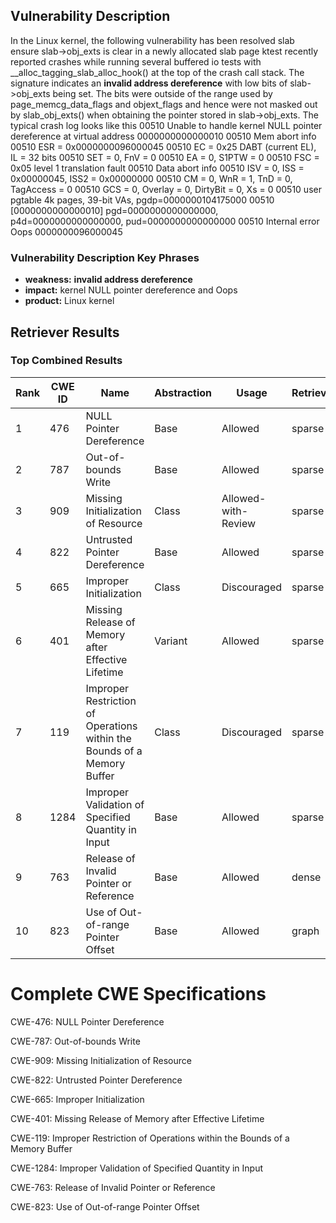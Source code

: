 ## Vulnerability Description
In the Linux kernel, the following vulnerability has been resolved slab ensure slab->obj_exts is clear in a newly allocated slab page ktest recently reported crashes while running several buffered io tests with __alloc_tagging_slab_alloc_hook() at the top of the crash call stack. The signature indicates an **invalid address dereference** with low bits of slab->obj_exts being set. The bits were outside of the range used by page_memcg_data_flags and objext_flags and hence were not masked out by slab_obj_exts() when obtaining the pointer stored in slab->obj_exts. The typical crash log looks like this 00510 Unable to handle kernel NULL pointer dereference at virtual address 0000000000000010 00510 Mem abort info 00510 ESR = 0x0000000096000045 00510 EC = 0x25 DABT (current EL), IL = 32 bits 00510 SET = 0, FnV = 0 00510 EA = 0, S1PTW = 0 00510 FSC = 0x05 level 1 translation fault 00510 Data abort info 00510 ISV = 0, ISS = 0x00000045, ISS2 = 0x00000000 00510 CM = 0, WnR = 1, TnD = 0, TagAccess = 0 00510 GCS = 0, Overlay = 0, DirtyBit = 0, Xs = 0 00510 user pgtable 4k pages, 39-bit VAs, pgdp=0000000104175000 00510 [0000000000000010] pgd=0000000000000000, p4d=0000000000000000, pud=0000000000000000 00510 Internal error Oops 0000000096000045

### Vulnerability Description Key Phrases
- **weakness:** **invalid address dereference**
- **impact:** kernel NULL pointer dereference and Oops
- **product:** Linux kernel

## Retriever Results

### Top Combined Results

| Rank | CWE ID | Name | Abstraction | Usage  | Retrievers | Individual Scores |
|------|--------|------|-------------|-------|------------|-------------------|
| 1 | 476 | NULL Pointer Dereference | Base | Allowed | sparse | 0.593 |
| 2 | 787 | Out-of-bounds Write | Base | Allowed | sparse | 0.529 |
| 3 | 909 | Missing Initialization of Resource | Class | Allowed-with-Review | sparse | 0.521 |
| 4 | 822 | Untrusted Pointer Dereference | Base | Allowed | sparse | 0.516 |
| 5 | 665 | Improper Initialization | Class | Discouraged | sparse | 0.514 |
| 6 | 401 | Missing Release of Memory after Effective Lifetime | Variant | Allowed | sparse | 0.511 |
| 7 | 119 | Improper Restriction of Operations within the Bounds of a Memory Buffer | Class | Discouraged | sparse | 0.496 |
| 8 | 1284 | Improper Validation of Specified Quantity in Input | Base | Allowed | sparse | 0.493 |
| 9 | 763 | Release of Invalid Pointer or Reference | Base | Allowed | dense | 0.570 |
| 10 | 823 | Use of Out-of-range Pointer Offset | Base | Allowed | graph | 0.003 |



# Complete CWE Specifications

CWE-476: NULL Pointer Dereference

CWE-787: Out-of-bounds Write

CWE-909: Missing Initialization of Resource

CWE-822: Untrusted Pointer Dereference

CWE-665: Improper Initialization

CWE-401: Missing Release of Memory after Effective Lifetime

CWE-119: Improper Restriction of Operations within the Bounds of a Memory Buffer

CWE-1284: Improper Validation of Specified Quantity in Input

CWE-763: Release of Invalid Pointer or Reference

CWE-823: Use of Out-of-range Pointer Offset